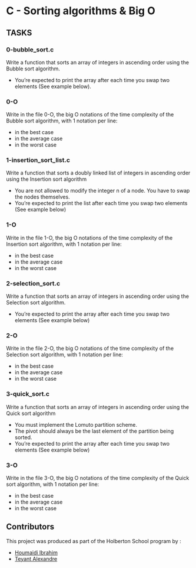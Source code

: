 # C - Sorting algorithms & Big O

## TASKS

### 0-bubble_sort.c
Write a function that sorts an array of integers in ascending order using the Bubble sort algorithm.
- You’re expected to print the array after each time you swap two elements (See example below).
### 0-O
Write in the file 0-O, the big O notations of the time complexity of the Bubble sort algorithm, with 1 notation per line:
- in the best case
- in the average case
- in the worst case

### 1-insertion_sort_list.c
Write a function that sorts a doubly linked list of integers in ascending order using the Insertion sort algorithm
- You are not allowed to modify the integer n of a node. You have to swap the nodes themselves.
- You’re expected to print the list after each time you swap two elements (See example below)
### 1-O
Write in the file 1-O, the big O notations of the time complexity of the Insertion sort algorithm, with 1 notation per line:
- in the best case
- in the average case
- in the worst case

### 2-selection_sort.c
Write a function that sorts an array of integers in ascending order using the Selection sort algorithm.
- You’re expected to print the array after each time you swap two elements (See example below)
### 2-O
Write in the file 2-O, the big O notations of the time complexity of the Selection sort algorithm, with 1 notation per line:
- in the best case
- in the average case
- in the worst case

### 3-quick_sort.c
Write a function that sorts an array of integers in ascending order using the Quick sort algorithm
- You must implement the Lomuto partition scheme.
- The pivot should always be the last element of the partition being sorted.
- You’re expected to print the array after each time you swap two elements (See example below)
### 3-O
Write in the file 3-O, the big O notations of the time complexity of the Quick sort algorithm, with 1 notation per line:
- in the best case
- in the average case
- in the worst case

## Contributors
This project was produced as part of the Holberton School program by :
- [Houmaidi Ibrahim](https://github.com/Braganov)
- [Teyant Alexandre](https://github.com/Akatsuki667)